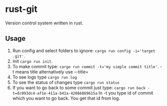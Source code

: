 # rust-git
Version control system written in rust.

## Usage
1. Run config and select folders to ignore: `cargo run config -i='target .git'`. 
2. Init `cargo run init`.
3. To make commit type: `cargo run commit -t='my simple commit title'`. -t means title alternatively use --title=
4. To see logs type `cargo run log`
5. To see the status of changes type `cargo run status`
6. If you want to go back to some commit just type: `cargo run back -t=dc093dc4-af1e-411a-b41a-42866869615a` In -t you type id of commit which you want to go back. You get that id from log.
